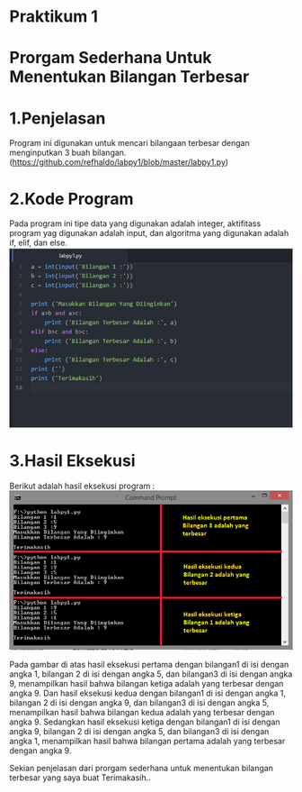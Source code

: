 # Praktikum 1
# Prorgam Sederhana Untuk Menentukan Bilangan Terbesar
# 1.Penjelasan
Program ini digunakan untuk mencari bilangaan terbesar dengan menginputkan 3 buah bilangan.
(https://github.com/refhaldo/labpy1/blob/master/labpy1.py)
# 2.Kode Program
Pada program ini tipe data yang digunakan adalah integer, aktifitass program yag digunakan adalah input, dan algoritma yang digunakan adalah if, elif, dan else.
![image](https://github.com/refhaldo/labpy1/blob/master/1.png?raw=true)
# 3.Hasil Eksekusi
Berikut adalah hasil eksekusi program :
![image](https://github.com/refhaldo/labpy1/blob/master/2.png?raw=true)

Pada gambar di atas hasil eksekusi pertama dengan bilangan1 di isi dengan angka 1, bilangan 2 di isi dengan angka 5, dan bilangan3 di isi dengan angka 9, menampilkan hasil bahwa bilangan ketiga adalah yang terbesar dengan angka 9. 
Dan hasil eksekusi kedua dengan bilangan1 di isi dengan angka 1, bilangan 2 di isi dengan angka 9, dan bilangan3 di isi dengan angka 5, menampilkan hasil bahwa bilangan kedua adalah yang terbesar dengan angka 9. 
Sedangkan hasil eksekusi ketiga dengan bilangan1 di isi dengan angka 9, bilangan 2 di isi dengan angka 5, dan bilangan3 di isi dengan angka 1, menampilkan hasil bahwa bilangan pertama adalah yang terbesar dengan angka 9.

Sekian penjelasan dari prorgam sederhana untuk menentukan bilangan terbesar yang saya buat
Terimakasih..
